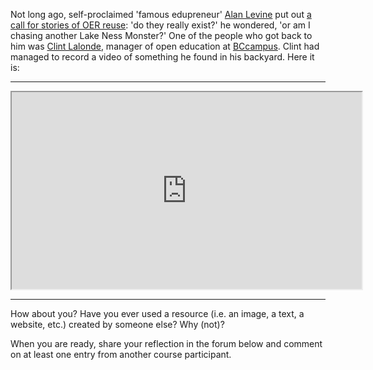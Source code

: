 Not long ago, self-proclaimed 'famous edupreneur' [Alan Levine][1] put out [a call for stories of OER reuse][2]: 'do they really exist?' he wondered, 'or am I chasing another Lake Ness Monster?' One of the people who got back to him was [Clint Lalonde][3], manager of open education at [BCcampus][4]. Clint had managed to record a video of something he found in his backyard. Here it is:


----------


<iframe height="315" src="https://www.youtube.com/embed/3MA6ddnUGL0" width="560"></iframe>


----------


How about you? Have you ever used a resource (i.e. an image, a text, a website, etc.) created by someone else? Why (not)?

When you are ready, share your reflection in the forum below and comment on at least one entry from another course participant.


  [1]: https://twitter.com/cogdog
  [2]: http://stories.cogdogblog.com/call-oer-reuse/
  [3]: https://twitter.com/clintlalonde
  [4]: http://bccampus.ca